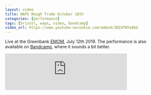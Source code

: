 ```yaml
---
layout: video
title: WAPS Rough Trade October 18th
categories: [performance]
tags: [bristol, waps, video, bandcamp]
video_url: https://www.youtube-nocookie.com/embed/IBZdfNYa6kU
---
```

Live at the Greenbank <a href="https://www.facebook.com/groups/weallplaysynth/">EMOM</a>, July 12th 2019. The performance is also available on <a href="https://anechoics.bandcamp.com/releases">Bandcamp</a>, where it sounds a bit better.</p>
<iframe style="border: 0; width: 400px; height: 120px;" src="https://bandcamp.com/EmbeddedPlayer/album=1027478205/size=large/bgcol=ffffff/linkcol=63b2cc/tracklist=false/artwork=small/transparent=true/" seamless><a href="http://anechoics.bandcamp.com/album/live-at-the-greenbank-emom-volume-1">Live at the Greenbank EMOM volume 1 by Anechoics</a></iframe>
  
